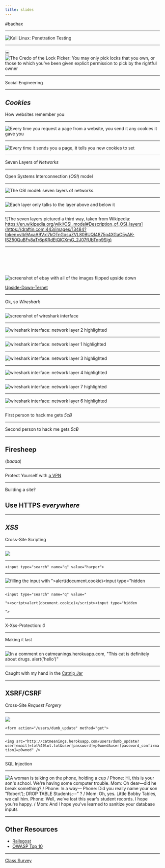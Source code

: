 ```yaml
---
title: slides
---
```


\#badhax

---

![Kali Linux: Penetration Testing](http://www.netwerkguardian.com/wp/wp-content/uploads/2013/03/Kali_Linux.jpg)

---
￼
![The Credo of the Lock Picker: You may only pick locks that you own, or those to which you've been given explicit permission to pick by the rightful owner](https://draftin.com:443/images/13944?token=U5zZIniX5hpGg55Iwb9Ol-2BbL0Nxb0M9xGe-SxdBX3QaLqBlxMjoseKTRHMWXeETvmSYLi9HjsIFI8wUAY66aU) 

---

Social Engineering

---

## _Cookies_

How websites remember you

---

![Every time you request a page from a website, you send it any cookies it gave you](https://draftin.com:443/images/14006?token=PnyY20aBKe9SCpQ44ALQzQXY9RiKeyaCpETNOjPdr25mClq93_05y3eatdDMvh0G54H6Xhz1m64XrmKTCU20gz4) 

---

![Every time it sends you a page, it tells you new cookies to set](https://draftin.com:443/images/14008?token=lrUIdxrVVwtSzgrRey5zP4LRMqliescKqOFxZGDmd7aWL9O0eS3x26U2McqlJSxi-fzpe1xmxIfbL2CmRhu2oko) 

---

Seven Layers of _Networks_

---

Open Systems Interconnection (_OSI_) model

---

![The OSI model: seven layers of networks](http://4.bp.blogspot.com/-ZuBQeJqCkhA/UygNDBNrY2I/AAAAAAAAAFA/dvmoyQoCGm0/s1600/osi.gif)

---

![Each layer only talks to the layer above and below it](http://windowites.files.wordpress.com/2011/02/osi.jpg)

---

![The seven layers pictured a third way, taken from Wikipedia: https://en.wikipedia.org/wiki/OSI_model#Description_of_OSI_layers](https://draftin.com:443/images/13484?token=vlb9AxaA9Vxl7kOTnGosuZVL80BUQI4875p4XGaC5yAK-lSZ50QuBFv8aTr6pKRdEtQlCXmG_2J07fUbTqp9Slg) 

---

# &nbsp;

![screenshot of ebay with all of the images flipped upside down](http://www.ex-parrot.com/pete/shot1.png)

[Upside-Down-Ternet](http://www.ex-parrot.com/pete/upside-down-ternet.html)

---

Ok, so _Wireshark_

---

![screenshot of wireshark interface](https://draftin.com:443/images/13486?token=V6w5MJNV4HXlLybqdG1YSJt4KWURXGzB_s95JcuPtXdLuXIR1O-wXfNcgR88a0H3Jk-DOmnzqSp8dz6J0JCzKW0)

---

![wireshark interface: network layer 2 highlighted](https://draftin.com:443/images/13487?token=ugT9rH1QDyoNGLO9-7ulGrOHA6m_Bej4WmRVOE7QPVyObdJtk4930cRtCIp5-85Ha8SQEdNzrtEPibnSeGaNYW8) 

---

![wireshark interface: network layer 1 highlighted](https://draftin.com:443/images/13488?token=xqXoO8ldeus45-B3w5Gf-3qH321piU4W4bTLOYFpIXHxanvO7_qPRGH4XfX4f58cx8ZGN0GtAjvA-GkynTaR3FM) 

---

![wireshark interface: network layer 3 highlighted](https://draftin.com:443/images/13489?token=EnbBFJrmRvF5SBTUtfV0cNvluyNpA0k4GQnpDwbq6tgRN26w_OdlPpDMSWLuEVDni1SScVz0MJ_-p39lMcIQETQ) 

---

![wireshark interface: network layer 4 highlighted](https://draftin.com:443/images/13490?token=-OGyiWzrs5Woa6kjT_0R4pOYONGjBH3j9dJspv5aJgMUlDfIr5ISecqToxiSJQxO1oyQ6Et6-N1MuCaKeRzn-ns) 

---

![wireshark interface: network layer 7 highlighted](https://draftin.com:443/images/13491?token=5OdV4rStjaLcJpvAiil2vKjOMJZDxuqBon7P3QL6uDul1qWG0goJMWzeDjzkIzePHMF4B3lfEKdz0Sw-Nt7v4Ww) 

---

![wireshark interface: network layer 6 highlighted](https://draftin.com:443/images/13492?token=Y4SSTIjASguFpy1zDiVCv_kVVjKmeL5_CjHNlBFJZqJKGDDP5ENG3VuCWD7FmUtF9NudxlJ8r-MyEI8xKyTWZC4) 

---

First person to hack me gets _5cɃ_

---

Second person to hack me gets _5cɃ_

---

## Firesheep

(_baaaa_)

---

Protect Yourself with [a VPN](http://lifehacker.com/5935863/five-best-vpn-service-providers)

---

Building a site?

## Use HTTPS _everywhere_

---

## _XSS_

Cross-Site Scripting

---

![](https://draftin.com:443/images/13940?token=jr2JAaF8HM7ldkppTozf9D1Fkzf-v4Z8qb3FSzRNY_e381Kyg_a8WYzaRMQi9BX3-RylTUhEgGhnJlxG8Bm-8ZM) 

---

`<input type="search" name="q" value="harper">`

---

![filling the input with "><script>alert(document.cookie)</script><input type="hidden](https://draftin.com:443/images/13926?token=Sugaumukx2qw8mYo79sso0QFOw5TWFghtiaT3He95x42eGEdtpSeCxfFWZTDrGDLE3iSogsMqDAPKrV-L1HsCng)

---

`<input type="search" name="q" value="`

`"><script>alert(document.cookie)</script><input type="hidden`

`">`

---

X-Xss-Protection: _0_

---

Making it last

---

![In a comment on catmeanings.herokuapp.com, "This cat is definitely about drugs. <script>alert('hello')</script>"](https://draftin.com:443/images/13934?token=Zdomtu18oKcPrv031DCBtGKFCeoaBLdApUxCWgcOPVOq_J5KOm2-FtZMWu83P_gPoWogsBJ_0eYVXku6lBuZlVE)

---

Caught with my hand in the [Catnip Jar](http://catnip-jar.herokuapp.com/)

---

## XSRF/CSRF

Cross-Site _Request Forgery_

---

![](https://draftin.com:443/images/13938?token=oYvfzm5cA0RGbcqKu1bqxKh-TC8d-Yok4Z5Yvz5Geqv9lCpl1AAlRLzHqM_ROispeo4PrY0ogZnggJGFcbHBb_U) 

`<form action="/users/dumb_update" method="get">`

---

`<img src="http://catmeanings.herokuapp.com/users/dumb_update?user[email]=lol%40lol.lol&user[password]=p0wned&user[password_confirmation]=p0wned" />`

---

SQL Injection

---

![A woman is talking on the phone, holding a cup / Phone: Hi, this is your son's school. We're having some computer trouble.
Mom: Oh dear—did he break something? / Phone: In a way—
Phone: Did you really name your son "Robert'); DROP TABLE Students;--" ? / Mom: Oh, yes. Little Bobby Tables, we call him.
Phone: Well, we've lost this year's student records. I hope you're happy. / Mom: And I hope you've learned to sanitize your database inputs](http://imgs.xkcd.com/comics/exploits_of_a_mom.png)

---

## Other Resources

* [Railsgoat](http://railsgoat.cktricky.com/index.html)
* [OWASP Top 10](https://www.owasp.org/index.php/Top_10_2013-Top_10)

---

[Class Survey](https://docs.google.com/spreadsheet/viewform?formkey=dERWZmJ1cnlVaVdacGFDZ0ZHdUZXWmc6MA)
